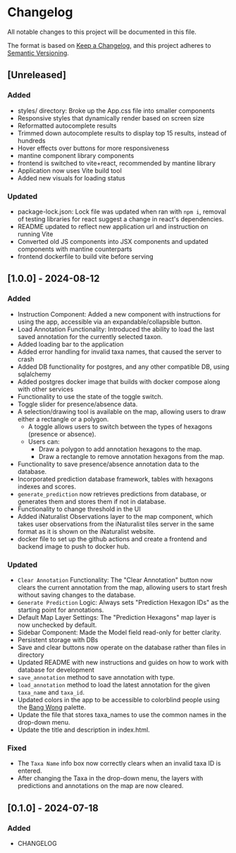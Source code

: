 # Changelog
All notable changes to this project will be documented in this file.

The format is based on [Keep a Changelog](https://keepachangelog.com/en/1.0.0/),
and this project adheres to [Semantic Versioning](https://semver.org/spec/v2.0.0.html).

## [Unreleased]
### Added
- styles/ directory: Broke up the App.css file into smaller components
- Responsive styles that dynamically render based on screen size
- Reformatted autocomplete results
- Trimmed down autocomplete results to display top 15 results, instead of hundreds
- Hover effects over buttons for more responsiveness
- mantine component library components
- frontend is switched to vite+react, recommended by mantine library
- Application now uses Vite build tool
- Added new visuals for loading status

### Updated
- package-lock.json: Lock file was updated when ran with `npm i`, removal of testing libraries for react suggest a change in react's dependencies.
- README updated to reflect new application url and instruction on running Vite
- Converted old JS components into JSX components and updated components with mantine counterparts
- frontend dockerfile to build vite before serving

## [1.0.0] - 2024-08-12
### Added
- Instruction Component: Added a new component with instructions for using the app, accessible via an expandable/collapsible button.
- Load Annotation Functionality: Introduced the ability to load the last saved annotation for the currently selected taxon.
- Added loading bar to the application
- Added error handling for invalid taxa names, that caused the server to crash
- Added DB functionality for postgres, and any other compatible DB, using sqlalchemy
- Added postgres docker image that builds with docker compose along with other services
- Functionality to use the state of the toggle switch.
- Toggle slider for presence/absence data.
- A selection/drawing tool is available on the map, allowing users to draw either a rectangle or a polygon.
  - A toggle allows users to switch between the types of hexagons (presence or absence).
  - Users can:
    - Draw a polygon to add annotation hexagons to the map.
    - Draw a rectangle to remove annotation hexagons from the map.
- Functionality to save presence/absence annotation data to the database.
- Incorporated prediction database framework, tables with hexagons indexes and scores. 
- `generate_prediction` now retrieves predictions from database, or generates them and stores them if not in database.
- Functionality to change threshold in the UI
- Added iNaturalist Observations layer to the map component, which takes user observations from the iNaturalist tiles server in the same format as it is shown on the iNaturalist website.
- docker file to set up the github actions and create a frontend and backend image to push to docker hub.


### Updated
- `Clear Annotation` Functionality: The "Clear Annotation" button now clears the current annotation from the map, allowing users to start fresh without saving changes to the database.
- `Generate Prediction` Logic: Always sets "Prediction Hexagon IDs" as the starting point for annotations.
- Default Map Layer Settings: The "Prediction Hexagons" map layer is now unchecked by default.
- Sidebar Component: Made the Model field read-only for better clarity.
- Persistent storage with DBs
- Save and clear buttons now operate on the database rather than files in directory
- Updated README with new instructions and guides on how to work with database for development
- `save_annotation` method to save annotation with type.
- `load_annotation` method to load the latest annotation for the given `taxa_name` and `taxa_id`.
- Updated colors in the app to be accessible to colorblind people using the [Bang Wong](https://www.nature.com/articles/nmeth.1618) palette.
- Update the file that stores taxa_names to use the common names in the drop-down menu.
- Update the title and description in index.html.

### Fixed
- The `Taxa Name` info box now correctly clears when an invalid taxa ID is entered.
- After changing the Taxa in the drop-down menu, the layers with predictions and annotations on the map are now cleared.

## [0.1.0] - 2024-07-18
### Added
- CHANGELOG
